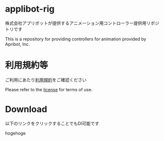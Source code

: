# applibot-rig
株式会社アプリボットが提供するアニメーション用コントローラー提供用リポジトリです

This is a repository for providing controllers for animation provided by Apribot, Inc.

# 利用規約等
ご利用にあたり[利用規約](https://github.com/applibot-inc/applibot-rig/blob/main/LICENCE "利用規約")をご確認ください

Please refer to the [license](https://github.com/applibot-inc/applibot-rig/blob/main/LICENCE "license") for terms of use.


# Download
以下のリンクをクリックすることでもDl可能です

hogehoge
